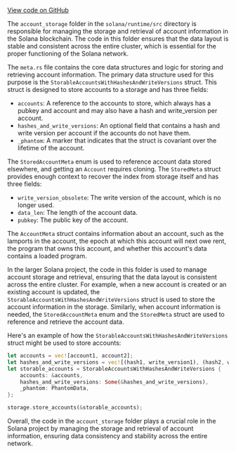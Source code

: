 
[View code on GitHub](https://github.com/solana-labs/solana/tree/master/na/runtime/src/account_storage)

The `account_storage` folder in the `solana/runtime/src` directory is responsible for managing the storage and retrieval of account information in the Solana blockchain. The code in this folder ensures that the data layout is stable and consistent across the entire cluster, which is essential for the proper functioning of the Solana network.

The `meta.rs` file contains the core data structures and logic for storing and retrieving account information. The primary data structure used for this purpose is the `StorableAccountsWithHashesAndWriteVersions` struct. This struct is designed to store accounts to a storage and has three fields:

- `accounts`: A reference to the accounts to store, which always has a pubkey and account and may also have a hash and write_version per account.
- `hashes_and_write_versions`: An optional field that contains a hash and write version per account if the accounts do not have them.
- `_phantom`: A marker that indicates that the struct is covariant over the lifetime of the account.

The `StoredAccountMeta` enum is used to reference account data stored elsewhere, and getting an `Account` requires cloning. The `StoredMeta` struct provides enough context to recover the index from storage itself and has three fields:

- `write_version_obsolete`: The write version of the account, which is no longer used.
- `data_len`: The length of the account data.
- `pubkey`: The public key of the account.

The `AccountMeta` struct contains information about an account, such as the lamports in the account, the epoch at which this account will next owe rent, the program that owns this account, and whether this account's data contains a loaded program.

In the larger Solana project, the code in this folder is used to manage account storage and retrieval, ensuring that the data layout is consistent across the entire cluster. For example, when a new account is created or an existing account is updated, the `StorableAccountsWithHashesAndWriteVersions` struct is used to store the account information in the storage. Similarly, when account information is needed, the `StoredAccountMeta` enum and the `StoredMeta` struct are used to reference and retrieve the account data.

Here's an example of how the `StorableAccountsWithHashesAndWriteVersions` struct might be used to store accounts:

```rust
let accounts = vec![account1, account2];
let hashes_and_write_versions = vec![(hash1, write_version1), (hash2, write_version2)];
let storable_accounts = StorableAccountsWithHashesAndWriteVersions {
    accounts: &accounts,
    hashes_and_write_versions: Some(&hashes_and_write_versions),
    _phantom: PhantomData,
};

storage.store_accounts(&storable_accounts);
```

Overall, the code in the `account_storage` folder plays a crucial role in the Solana project by managing the storage and retrieval of account information, ensuring data consistency and stability across the entire network.